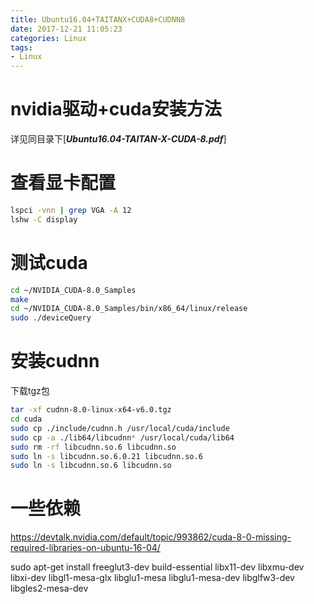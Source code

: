 ```yaml
---
title: Ubuntu16.04+TAITANX+CUDA8+CUDNN8
date: 2017-12-21 11:05:23
categories: Linux
tags:
- Linux
---
```


# nvidia驱动+cuda安装方法

详见同目录下[***Ubuntu16.04-TAITAN-X-CUDA-8.pdf***]

# 查看显卡配置

```bash
lspci -vnn | grep VGA -A 12
lshw -C display
```

# 测试cuda

```bash
cd ~/NVIDIA_CUDA-8.0_Samples
make
cd ~/NVIDIA_CUDA-8.0_Samples/bin/x86_64/linux/release
sudo ./deviceQuery
```

# 安装cudnn

下载tgz包
```bash
tar -xf cudnn-8.0-linux-x64-v6.0.tgz
cd cuda
sudo cp ./include/cudnn.h /usr/local/cuda/include
sudo cp -a ./lib64/libcudnn* /usr/local/cuda/lib64
sudo rm -rf libcudnn.so.6 libcudnn.so
sudo ln -s libcudnn.so.6.0.21 libcudnn.so.6
sudo ln -s libcudnn.so.6 libcudnn.so
```

# 一些依赖

https://devtalk.nvidia.com/default/topic/993862/cuda-8-0-missing-required-libraries-on-ubuntu-16-04/

sudo apt-get install freeglut3-dev build-essential libx11-dev libxmu-dev libxi-dev libgl1-mesa-glx libglu1-mesa libglu1-mesa-dev libglfw3-dev libgles2-mesa-dev
